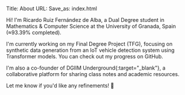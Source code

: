 Title: About
URL:
Save_as: index.html

Hi! I'm Ricardo Ruiz Fernández de Alba, a Dual Degree student in Mathematics & Computer Science at the University of Granada, Spain (≈93.39% completed).

I'm currently working on my Final Degree Project (TFG), focusing on synthetic data generation from an IoT vehicle detection system using Transformer models. You can check out my progress on GitHub.

I'm also a co-founder of DGIIM Underground{:target="_blank"}, a collaborative platform for sharing class notes and academic resources.

Let me know if you'd like any refinements! 🚀